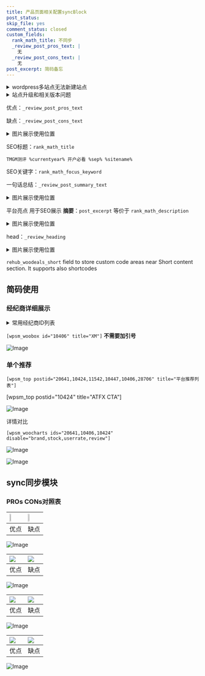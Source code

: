 ```yaml
---
title: 产品页面相关配置syncBlock
post_status: 
skip_file: yes
comment_status: closed
custom_fields:
  rank_math_title: 不同步
  _review_post_pros_text: |
    无
  _review_post_cons_text: |
    无
post_excerpt: 简码备忘
---
```

<details><summary>wordpress多站点无法新建站点</summary>

<li>和报错需要清理cookies一样的原因</li>
<li>wp-config.php里面<code>define( 'SUBDOMAIN_INSTALL', false );//子域名安装</code></li>
<li>新建子站点是用<code>define( 'SUBDOMAIN_INSTALL', true);//子域名安装</code> 完成以后，改成<code>false</code></li>
</details>

<details><summary>站点升级和相关版本问题</summary>

<p>wordpress：5.9.9
woocommerce：7.5.1
出现问题的地方：主题选项里面>><strong>Product layout >>compact style</strong></p>
<p>如何出现没有用过的字段 导致无法保存。先导出配置 然后进行修改，后面再次恢复即可。</p>
<p>出现部分字段无法显示时，需要返回默认布局后，对产品进行保存就好了。</p>
<p></p>
</details>

优点：`_review_post_pros_text`

缺点：`_review_post_cons_text`

<details><summary>图片展示使用位置</summary>

<img src="https://prod-files-secure.s3.us-west-2.amazonaws.com/39ed1227-6d7d-4570-be36-9ccd4a2c4241/f51d3d83-55d4-4bdf-9604-f37ec77ab556/Untitled.png?X-Amz-Algorithm=AWS4-HMAC-SHA256&X-Amz-Content-Sha256=UNSIGNED-PAYLOAD&X-Amz-Credential=ASIAZI2LB466T3CSQGUH%2F20250301%2Fus-west-2%2Fs3%2Faws4_request&X-Amz-Date=20250301T165524Z&X-Amz-Expires=3600&X-Amz-Security-Token=IQoJb3JpZ2luX2VjEG4aCXVzLXdlc3QtMiJGMEQCIAC1aW%2BJcOFpzapsFhusQlqsWCA1T6XYX1YYbNKjUck9AiAgDxmz7lAPygeqW2Vk6B4YlWsbyGd3aPacrN%2BjfXmzxyqIBAim%2F%2F%2F%2F%2F%2F%2F%2F%2F%2F8BEAAaDDYzNzQyMzE4MzgwNSIMMMZMAG0WckaowAwjKtwD7wWgDDQIDeu8ot0DA9WLvItQulollZm9BMMVs55IOVk4ufGBBXXn1Z%2F7IH1ylomFuTsAgxOgoQAh7alOUsIWEHJQQ08N6BxepPF6BJq3K5mbeLLgOiIYrsdLgberd%2FajAZsXrISbqPBNxnAgZV%2B0v8WxgKHvEVo8M8iAVWshPpzPf5NA9BD11xwHugx0tJHjhqZpePA0T1XyHGkj0%2BWbmcohfJEVbc25Kgfm8Su2h9aGsa7A121cy8gWGPdTrMdEbyk4hn%2FwLXGd6xo4Hm4sGIpRVZdv8nrtPtR%2FLm0DFnG6DtQGaBsEVfHQt5eNhPdYpNXOgkGTiKNSGav8X7x9F0oc%2Br%2FRJfY2ifNHOkHaFpYjFMqzgp2RA0glLSpr5EozYWYW3TnPmMmDXjjMRxcKY%2FU%2B10FEgvh4KuQyAuj15lb2wrJq19qtFp7Q7m4zQsDTwHtPBTLZ%2BtQA4SPffUSOls2u69YpL1AnaVh5sequvyXmHlBu48j8L0NQYJF5E3qZ17xQCakWveJcZ43BQ6qdSiriNv20FgpWgNvJpz5AAJFVDbby8%2BSYsgzyNFH1rouEzDzV9ZhKnDeRyb3Izb8e9rVtUpu2P5a2uHQnydx5Ry4ACN1GjIyjuDvO78ww4pOMvgY6pgHlTRPr8su8%2B%2B%2Frz3R0tGPhn2%2BZmoRlCwrfqzkZDQTKNxn%2Bb2MQ%2FN8APBpM9DdOCPIPb3uzihBWKxqZuH6wejEhEAKR1elQhVxtoCGrIR5qJLbyMrdiEewhysrMPqiqf%2Bhebl2bw84iyddHEhsc3sQGNgBJKbG%2BdAhBmOnkWj%2Bk2b8zoviMrs78oGuJmkC8c1uEbkKgNb4xwkM6%2BxraeNwsbc3sHO00&X-Amz-Signature=52db65051c15f73257b41e309036091d1f8393a8a90dcd2199b5867886c13f94&X-Amz-SignedHeaders=host&x-id=GetObject" alt="Image">
</details>

SEO标题：`rank_math_title`

`TMGM测评 %currentyear% 开户必看 %sep% %sitename%`

SEO关键字：`rank_math_focus_keyword`

一句话总结：`_review_post_summary_text`

<details><summary>图片展示使用位置</summary>

<img src="https://prod-files-secure.s3.us-west-2.amazonaws.com/39ed1227-6d7d-4570-be36-9ccd4a2c4241/4b96a922-296c-4f4e-8630-d1c870cbce01/Untitled.png?X-Amz-Algorithm=AWS4-HMAC-SHA256&X-Amz-Content-Sha256=UNSIGNED-PAYLOAD&X-Amz-Credential=ASIAZI2LB466WAJGNIAQ%2F20250301%2Fus-west-2%2Fs3%2Faws4_request&X-Amz-Date=20250301T165524Z&X-Amz-Expires=3600&X-Amz-Security-Token=IQoJb3JpZ2luX2VjEG4aCXVzLXdlc3QtMiJIMEYCIQCfMuRIfVGVB38NGDceR%2BtLOrFHKD7YxnYsygZgxL3h0wIhAJEfsNW2luabfyxANambPvnrP72AyeHcyVDuOdV3jVHEKogECKb%2F%2F%2F%2F%2F%2F%2F%2F%2F%2FwEQABoMNjM3NDIzMTgzODA1IgxUcHItI%2FhDCoqL2EAq3AOnGFdU%2Ff9Hw7T6DJHyJlmlgvZp3r08GiiGK5xeqQyTqOO7Om0fJpid3SwMdkWQqT%2BLxa8fkpiQmgfr2j72rEvpkjSw6I5Hj83TvXu62BCODK%2B8W0qyBZZOP2RESy3HVfy4d7CNwlC7mPBEcQCwL7t3ZXCoqxvBs9d1ut25hvu2XBH5V2WZpUe8aFnXiaJdE7gZX%2FT8WZmJq%2BN%2BL5ACJEjwn6cttobsEmlOQJ8Avr0vhGz%2Fpj3jPJUH1PjRfaAOdqWAWk6kmgudGoG4d%2BqPneAtFqeBRUVkUmV7V7clPrTf7nyn6xsTTx4YAYzRK7rv28yEOzoblSsHiEHKH%2BX4s5VxEYmnBw2D3pKbg4R1ASKp%2FHCZcdE%2FVSHJyPJiwjWiLj7trlfr7dcN%2Bb4HzY0OGfDfmGL%2FxzJh8Exei393Jz%2BY2AI7QFYLjdVl%2FRGy0bYqeSATF2CMKsj19L9Cv18Fdl4RRtqnXpa8rySZSP7NZHpJIToTTrQcRVcBYM%2BOek2JV0uyMc2DXNMPEQBIcy%2FMztP94b%2FloVbT%2Fqnxb4xzO%2BpOkvvb3wjhUH%2FQ3hxVIAqt0XPPqTZ2SO5J60igFqNucNmdumsxP6Mdvf%2B3xsa0cGxEfv8DKtBrT7%2B0ghg4TjD%2Fk4y%2BBjqkAYHk%2BwIm71u8DPxzGsRwJGVa2ZsCDVkVBU4TzX8I5%2FDQ7TjWX2B5RTuqpCBKCVqFf2nfRvps3tWd%2FY38r9t2jbLBNLucX%2FcYOS1NTkSY%2BJRhaN452V48livoK4e7Z4fUXZD61C2C%2BaZdri8%2BlBtUV6LalWwE9uSV8bwZVHI%2F%2B%2BWdz9u1pVbeyOCMgFBXpN825ksRcNLO%2FYHgPB8WL3mH2vBGt%2Fxw&X-Amz-Signature=7a8128655ebbb73f33d13a73b59765fea4b84a9477115c28743a4a6df36b0e23&X-Amz-SignedHeaders=host&x-id=GetObject" alt="Image">
</details>

平台亮点 用于SEO展示 **摘要**：`post_excerpt`  等价于 `rank_math_description`

<details><summary>图片展示使用位置</summary>

<img src="https://prod-files-secure.s3.us-west-2.amazonaws.com/39ed1227-6d7d-4570-be36-9ccd4a2c4241/1ee11f63-b60a-4dfe-a7a7-d58ff23b5d88/Untitled.png?X-Amz-Algorithm=AWS4-HMAC-SHA256&X-Amz-Content-Sha256=UNSIGNED-PAYLOAD&X-Amz-Credential=ASIAZI2LB466XQLSDTF2%2F20250301%2Fus-west-2%2Fs3%2Faws4_request&X-Amz-Date=20250301T165525Z&X-Amz-Expires=3600&X-Amz-Security-Token=IQoJb3JpZ2luX2VjEG4aCXVzLXdlc3QtMiJHMEUCIGaGxxgkEixgC%2Bms1AlKB1Jp4gBWGOGfCjTULQ%2F1NpCWAiEAuMm6Ah8nj9%2BLpZaQWwBS4Fu62MCa%2ByOe5ksk4JOU1uIqiAQIp%2F%2F%2F%2F%2F%2F%2F%2F%2F%2F%2FARAAGgw2Mzc0MjMxODM4MDUiDPcgNPUu96cQsCFvPCrcA1Vr3bt2wXgGzJmKQg5pncZsZ2VDEgzlUImtjFC8XjPg%2FcmGkGYF15CETe4PqEt3L1u%2FDdL%2FcNZJeTO2R%2BHBB%2BVPZhzLcs%2B3oY8sDd5Q7TlVgW%2BR4umq5Niyb2ovaeRAGiPWrqt3w07gMgo44MAysGLI11E7YbwbgTih%2BnW9pHS0wQPhS7uDpA4A5FVOdIoMI4kolB%2BJiCUm%2F1onLoJBT6usl4tp2z2ClbqnXIp893D%2FgGRtrsCxhOIc3p1BkJA%2F%2BM35QoSGER1wono1dTfXOSdhVvl6RwwEtJ64HJK3t9YoukGomj9IwUs85CcAR9MDWLhLa98HtU5tWRxPfL5Cnhw3Yz%2FNJqIZtR9yqdP68V9M0WD02Ie1Jkgdz2eZrBcTxwFwaURpy%2FkxCx40%2Fclfj9kklD4Z%2BzMwINc0cEbGhVf3YHuUaSFYC64JjPvuK6%2BmbWUqJ0bNnGgsf1K9Z6fPyVN51CDUdwD7zT7okz6CTe7DDHw1tn8Thul1qvcXWM8SVc3BKtBW4oI5QgN41mNwY3Cj%2FKsMjMCM5yIwZo5pIu3lQWtFccJwBFKz2B19b7ME6qFORSONaQko0QZs64bcEjp8HLshD3GJb09%2BS1VEWnV6FwpU0ovV%2Fobg5eSWMKOUjL4GOqUBsBRKxnTDGgLmtWZKviiM3XtEIP37IrxO5j9NdsbOtsewMlv%2FpsSkL0gwBxJcvSQ9pRw8J0JAj6vqTW%2ByLeZWaddecHs43iyifKWs6jYbbgMC%2BU2AhdaVyBQ19uHLOmITuWxQcvkU3rtLLSMHWAKmVwcCSVuEf6xJMf%2Fx4XrbNFbEeEZJ8RjTe36IRexRTZ9FnNTfpuP1u0IQy80dkcXOklhtilwX&X-Amz-Signature=a58aeb139ac1eddc66c5fac6ee572ccce08e6dc16c13e64a78ae0c611b4212fe&X-Amz-SignedHeaders=host&x-id=GetObject" alt="Image">
<img src="https://prod-files-secure.s3.us-west-2.amazonaws.com/39ed1227-6d7d-4570-be36-9ccd4a2c4241/ad4118b5-78d8-4fbe-801e-3b29b5d99c01/Untitled.png?X-Amz-Algorithm=AWS4-HMAC-SHA256&X-Amz-Content-Sha256=UNSIGNED-PAYLOAD&X-Amz-Credential=ASIAZI2LB466XQLSDTF2%2F20250301%2Fus-west-2%2Fs3%2Faws4_request&X-Amz-Date=20250301T165525Z&X-Amz-Expires=3600&X-Amz-Security-Token=IQoJb3JpZ2luX2VjEG4aCXVzLXdlc3QtMiJHMEUCIGaGxxgkEixgC%2Bms1AlKB1Jp4gBWGOGfCjTULQ%2F1NpCWAiEAuMm6Ah8nj9%2BLpZaQWwBS4Fu62MCa%2ByOe5ksk4JOU1uIqiAQIp%2F%2F%2F%2F%2F%2F%2F%2F%2F%2F%2FARAAGgw2Mzc0MjMxODM4MDUiDPcgNPUu96cQsCFvPCrcA1Vr3bt2wXgGzJmKQg5pncZsZ2VDEgzlUImtjFC8XjPg%2FcmGkGYF15CETe4PqEt3L1u%2FDdL%2FcNZJeTO2R%2BHBB%2BVPZhzLcs%2B3oY8sDd5Q7TlVgW%2BR4umq5Niyb2ovaeRAGiPWrqt3w07gMgo44MAysGLI11E7YbwbgTih%2BnW9pHS0wQPhS7uDpA4A5FVOdIoMI4kolB%2BJiCUm%2F1onLoJBT6usl4tp2z2ClbqnXIp893D%2FgGRtrsCxhOIc3p1BkJA%2F%2BM35QoSGER1wono1dTfXOSdhVvl6RwwEtJ64HJK3t9YoukGomj9IwUs85CcAR9MDWLhLa98HtU5tWRxPfL5Cnhw3Yz%2FNJqIZtR9yqdP68V9M0WD02Ie1Jkgdz2eZrBcTxwFwaURpy%2FkxCx40%2Fclfj9kklD4Z%2BzMwINc0cEbGhVf3YHuUaSFYC64JjPvuK6%2BmbWUqJ0bNnGgsf1K9Z6fPyVN51CDUdwD7zT7okz6CTe7DDHw1tn8Thul1qvcXWM8SVc3BKtBW4oI5QgN41mNwY3Cj%2FKsMjMCM5yIwZo5pIu3lQWtFccJwBFKz2B19b7ME6qFORSONaQko0QZs64bcEjp8HLshD3GJb09%2BS1VEWnV6FwpU0ovV%2Fobg5eSWMKOUjL4GOqUBsBRKxnTDGgLmtWZKviiM3XtEIP37IrxO5j9NdsbOtsewMlv%2FpsSkL0gwBxJcvSQ9pRw8J0JAj6vqTW%2ByLeZWaddecHs43iyifKWs6jYbbgMC%2BU2AhdaVyBQ19uHLOmITuWxQcvkU3rtLLSMHWAKmVwcCSVuEf6xJMf%2Fx4XrbNFbEeEZJ8RjTe36IRexRTZ9FnNTfpuP1u0IQy80dkcXOklhtilwX&X-Amz-Signature=54b3eb75a3776aedf07ee120c9ab0d08f8346f8fec483947000cf5322d7e414f&X-Amz-SignedHeaders=host&x-id=GetObject" alt="Image">
<img src="https://prod-files-secure.s3.us-west-2.amazonaws.com/39ed1227-6d7d-4570-be36-9ccd4a2c4241/a38cf7c9-a79c-4b64-9e94-13589fe0758b/Untitled.png?X-Amz-Algorithm=AWS4-HMAC-SHA256&X-Amz-Content-Sha256=UNSIGNED-PAYLOAD&X-Amz-Credential=ASIAZI2LB466XQLSDTF2%2F20250301%2Fus-west-2%2Fs3%2Faws4_request&X-Amz-Date=20250301T165525Z&X-Amz-Expires=3600&X-Amz-Security-Token=IQoJb3JpZ2luX2VjEG4aCXVzLXdlc3QtMiJHMEUCIGaGxxgkEixgC%2Bms1AlKB1Jp4gBWGOGfCjTULQ%2F1NpCWAiEAuMm6Ah8nj9%2BLpZaQWwBS4Fu62MCa%2ByOe5ksk4JOU1uIqiAQIp%2F%2F%2F%2F%2F%2F%2F%2F%2F%2F%2FARAAGgw2Mzc0MjMxODM4MDUiDPcgNPUu96cQsCFvPCrcA1Vr3bt2wXgGzJmKQg5pncZsZ2VDEgzlUImtjFC8XjPg%2FcmGkGYF15CETe4PqEt3L1u%2FDdL%2FcNZJeTO2R%2BHBB%2BVPZhzLcs%2B3oY8sDd5Q7TlVgW%2BR4umq5Niyb2ovaeRAGiPWrqt3w07gMgo44MAysGLI11E7YbwbgTih%2BnW9pHS0wQPhS7uDpA4A5FVOdIoMI4kolB%2BJiCUm%2F1onLoJBT6usl4tp2z2ClbqnXIp893D%2FgGRtrsCxhOIc3p1BkJA%2F%2BM35QoSGER1wono1dTfXOSdhVvl6RwwEtJ64HJK3t9YoukGomj9IwUs85CcAR9MDWLhLa98HtU5tWRxPfL5Cnhw3Yz%2FNJqIZtR9yqdP68V9M0WD02Ie1Jkgdz2eZrBcTxwFwaURpy%2FkxCx40%2Fclfj9kklD4Z%2BzMwINc0cEbGhVf3YHuUaSFYC64JjPvuK6%2BmbWUqJ0bNnGgsf1K9Z6fPyVN51CDUdwD7zT7okz6CTe7DDHw1tn8Thul1qvcXWM8SVc3BKtBW4oI5QgN41mNwY3Cj%2FKsMjMCM5yIwZo5pIu3lQWtFccJwBFKz2B19b7ME6qFORSONaQko0QZs64bcEjp8HLshD3GJb09%2BS1VEWnV6FwpU0ovV%2Fobg5eSWMKOUjL4GOqUBsBRKxnTDGgLmtWZKviiM3XtEIP37IrxO5j9NdsbOtsewMlv%2FpsSkL0gwBxJcvSQ9pRw8J0JAj6vqTW%2ByLeZWaddecHs43iyifKWs6jYbbgMC%2BU2AhdaVyBQ19uHLOmITuWxQcvkU3rtLLSMHWAKmVwcCSVuEf6xJMf%2Fx4XrbNFbEeEZJ8RjTe36IRexRTZ9FnNTfpuP1u0IQy80dkcXOklhtilwX&X-Amz-Signature=3d77aac369668e491130b5edcf10b042458bea9c03256f48f4ffebea93e93d80&X-Amz-SignedHeaders=host&x-id=GetObject" alt="Image">
<img src="https://prod-files-secure.s3.us-west-2.amazonaws.com/39ed1227-6d7d-4570-be36-9ccd4a2c4241/7da6fc1e-d2ac-42ae-8c75-cb5749aa18f6/Untitled.png?X-Amz-Algorithm=AWS4-HMAC-SHA256&X-Amz-Content-Sha256=UNSIGNED-PAYLOAD&X-Amz-Credential=ASIAZI2LB466XQLSDTF2%2F20250301%2Fus-west-2%2Fs3%2Faws4_request&X-Amz-Date=20250301T165525Z&X-Amz-Expires=3600&X-Amz-Security-Token=IQoJb3JpZ2luX2VjEG4aCXVzLXdlc3QtMiJHMEUCIGaGxxgkEixgC%2Bms1AlKB1Jp4gBWGOGfCjTULQ%2F1NpCWAiEAuMm6Ah8nj9%2BLpZaQWwBS4Fu62MCa%2ByOe5ksk4JOU1uIqiAQIp%2F%2F%2F%2F%2F%2F%2F%2F%2F%2F%2FARAAGgw2Mzc0MjMxODM4MDUiDPcgNPUu96cQsCFvPCrcA1Vr3bt2wXgGzJmKQg5pncZsZ2VDEgzlUImtjFC8XjPg%2FcmGkGYF15CETe4PqEt3L1u%2FDdL%2FcNZJeTO2R%2BHBB%2BVPZhzLcs%2B3oY8sDd5Q7TlVgW%2BR4umq5Niyb2ovaeRAGiPWrqt3w07gMgo44MAysGLI11E7YbwbgTih%2BnW9pHS0wQPhS7uDpA4A5FVOdIoMI4kolB%2BJiCUm%2F1onLoJBT6usl4tp2z2ClbqnXIp893D%2FgGRtrsCxhOIc3p1BkJA%2F%2BM35QoSGER1wono1dTfXOSdhVvl6RwwEtJ64HJK3t9YoukGomj9IwUs85CcAR9MDWLhLa98HtU5tWRxPfL5Cnhw3Yz%2FNJqIZtR9yqdP68V9M0WD02Ie1Jkgdz2eZrBcTxwFwaURpy%2FkxCx40%2Fclfj9kklD4Z%2BzMwINc0cEbGhVf3YHuUaSFYC64JjPvuK6%2BmbWUqJ0bNnGgsf1K9Z6fPyVN51CDUdwD7zT7okz6CTe7DDHw1tn8Thul1qvcXWM8SVc3BKtBW4oI5QgN41mNwY3Cj%2FKsMjMCM5yIwZo5pIu3lQWtFccJwBFKz2B19b7ME6qFORSONaQko0QZs64bcEjp8HLshD3GJb09%2BS1VEWnV6FwpU0ovV%2Fobg5eSWMKOUjL4GOqUBsBRKxnTDGgLmtWZKviiM3XtEIP37IrxO5j9NdsbOtsewMlv%2FpsSkL0gwBxJcvSQ9pRw8J0JAj6vqTW%2ByLeZWaddecHs43iyifKWs6jYbbgMC%2BU2AhdaVyBQ19uHLOmITuWxQcvkU3rtLLSMHWAKmVwcCSVuEf6xJMf%2Fx4XrbNFbEeEZJ8RjTe36IRexRTZ9FnNTfpuP1u0IQy80dkcXOklhtilwX&X-Amz-Signature=a451bf448efdfa491adac8843525b1147e5f600374c27add1d553ca57178f79c&X-Amz-SignedHeaders=host&x-id=GetObject" alt="Image">
<img src="https://prod-files-secure.s3.us-west-2.amazonaws.com/39ed1227-6d7d-4570-be36-9ccd4a2c4241/7e97f40a-eaee-47f5-b2f9-475f96808fa7/Untitled.png?X-Amz-Algorithm=AWS4-HMAC-SHA256&X-Amz-Content-Sha256=UNSIGNED-PAYLOAD&X-Amz-Credential=ASIAZI2LB466XQLSDTF2%2F20250301%2Fus-west-2%2Fs3%2Faws4_request&X-Amz-Date=20250301T165525Z&X-Amz-Expires=3600&X-Amz-Security-Token=IQoJb3JpZ2luX2VjEG4aCXVzLXdlc3QtMiJHMEUCIGaGxxgkEixgC%2Bms1AlKB1Jp4gBWGOGfCjTULQ%2F1NpCWAiEAuMm6Ah8nj9%2BLpZaQWwBS4Fu62MCa%2ByOe5ksk4JOU1uIqiAQIp%2F%2F%2F%2F%2F%2F%2F%2F%2F%2F%2FARAAGgw2Mzc0MjMxODM4MDUiDPcgNPUu96cQsCFvPCrcA1Vr3bt2wXgGzJmKQg5pncZsZ2VDEgzlUImtjFC8XjPg%2FcmGkGYF15CETe4PqEt3L1u%2FDdL%2FcNZJeTO2R%2BHBB%2BVPZhzLcs%2B3oY8sDd5Q7TlVgW%2BR4umq5Niyb2ovaeRAGiPWrqt3w07gMgo44MAysGLI11E7YbwbgTih%2BnW9pHS0wQPhS7uDpA4A5FVOdIoMI4kolB%2BJiCUm%2F1onLoJBT6usl4tp2z2ClbqnXIp893D%2FgGRtrsCxhOIc3p1BkJA%2F%2BM35QoSGER1wono1dTfXOSdhVvl6RwwEtJ64HJK3t9YoukGomj9IwUs85CcAR9MDWLhLa98HtU5tWRxPfL5Cnhw3Yz%2FNJqIZtR9yqdP68V9M0WD02Ie1Jkgdz2eZrBcTxwFwaURpy%2FkxCx40%2Fclfj9kklD4Z%2BzMwINc0cEbGhVf3YHuUaSFYC64JjPvuK6%2BmbWUqJ0bNnGgsf1K9Z6fPyVN51CDUdwD7zT7okz6CTe7DDHw1tn8Thul1qvcXWM8SVc3BKtBW4oI5QgN41mNwY3Cj%2FKsMjMCM5yIwZo5pIu3lQWtFccJwBFKz2B19b7ME6qFORSONaQko0QZs64bcEjp8HLshD3GJb09%2BS1VEWnV6FwpU0ovV%2Fobg5eSWMKOUjL4GOqUBsBRKxnTDGgLmtWZKviiM3XtEIP37IrxO5j9NdsbOtsewMlv%2FpsSkL0gwBxJcvSQ9pRw8J0JAj6vqTW%2ByLeZWaddecHs43iyifKWs6jYbbgMC%2BU2AhdaVyBQ19uHLOmITuWxQcvkU3rtLLSMHWAKmVwcCSVuEf6xJMf%2Fx4XrbNFbEeEZJ8RjTe36IRexRTZ9FnNTfpuP1u0IQy80dkcXOklhtilwX&X-Amz-Signature=0a395e51cefd97997305cdc49a15a17af49e3197524eb6583381e2c05d97caf4&X-Amz-SignedHeaders=host&x-id=GetObject" alt="Image">
</details>

head：`_review_heading`

<details><summary>图片展示使用位置</summary>

<img src="https://prod-files-secure.s3.us-west-2.amazonaws.com/39ed1227-6d7d-4570-be36-9ccd4a2c4241/3a4650ad-9887-415c-889a-edd51fa54f27/Untitled.png?X-Amz-Algorithm=AWS4-HMAC-SHA256&X-Amz-Content-Sha256=UNSIGNED-PAYLOAD&X-Amz-Credential=ASIAZI2LB4663JAGGZII%2F20250301%2Fus-west-2%2Fs3%2Faws4_request&X-Amz-Date=20250301T165525Z&X-Amz-Expires=3600&X-Amz-Security-Token=IQoJb3JpZ2luX2VjEG4aCXVzLXdlc3QtMiJIMEYCIQCWMz%2BdsMkyg5NJ70Eu10l6ohhW0OtfCQaoo8%2BbStSleQIhAKqZZDrRI00QcN3NemRwF056qTwF7Dz6J7AtIoBYRVW4KogECKf%2F%2F%2F%2F%2F%2F%2F%2F%2F%2FwEQABoMNjM3NDIzMTgzODA1IgziAWbm1SOWm7kWtL0q3APQBxdb%2FXWky%2ByHxUVS57dIJS2FoEvX83TWyKlpmAivoNaTHlhWnyPPbehyxEdebd11mha5kjpYLwmlHl%2BlJFRKx%2F%2Fz86wPIHi1WpGC0ONAd0j4Z7WRDPUr8lq9uQe83efXnvNgkQI6jz3baD9PuKxX33%2F6iv2m2qlNvsPI%2Br%2FptXo%2BN%2BKxZSvpyt%2BmoHBhoNekIK3q5GO%2F2t%2BIGaLNHNXO7AS4ENaWBdsneOraVM5Hzmb2UL3hiM5UTWv6rey3qQv2%2BfsBtySS8oQRMdR3F0PrgCTw7LOweJKoInCxZSuVgzDe8qgbg9M1UGLXiB49MtF%2BWj6SfVElYIpyMc4sBbZBurerpCwFg9kZamc3Evs1AM3cFMQgscx9y0ri37LEH1qp%2FvglyeWdRoUw42qzDlYVy94LKSGIAsvc3yZ53KeSC0pQ1HBtc%2BHPedoRU%2B4QIQAd7ceRGU0ftRlw46M67WyfEQGyOaYq%2B7h39Tbld6gzL7%2B5z%2FnqRplQ63Zln%2Bthh0HwKRQtilsjONIgqux1dhKpIiZEw5wYciCCQkwNaBV9%2BhTf1%2B9Mio0E3ZWFnKaNk3xmlq20IV1yNLv7Hz5nytWgZ0i3Ltvib9up96EjI4c9YcUCvNgyQj5FFfszwTCklIy%2BBjqkAeim9UzOvqPzCTttjSRU9BNOnHbNzEQLX9icr4lEktg%2FIEsa7YjAmkjYJAuFWX%2FeYBt5ElFZXpt5loAOIeKULjUg2UB9CT1rRPLWahFDz%2F9%2BRMSEMLso69l88m8FO7Av4fG2QyvdTe5qltgWvnO3KOa72mUU3FeQcy%2B6kHpbtK15CzIjkMOu%2BLgcchNF4sTZb%2Bz4MRXUHtvBVr6azbdF3VEXvavu&X-Amz-Signature=5f112d39b0260aafd10f85fdc46de0718b65900a2a861472b57ae859f8968464&X-Amz-SignedHeaders=host&x-id=GetObject" alt="Image">
</details>

`rehub_woodeals_short`	field to store custom code areas near Short content section. It supports also shortcodes



## 简码使用

### 经纪商详细展示

<details><summary>常用经纪商ID列表</summary>

<pre><code class="php">嘉盛 ===> 20641  [wpsm_woobox id="20641" title="嘉盛"]
易信easymarkets ===> 11542  [wpsm_woobox id="11542" title="易信easymarkets"]
ATFX外汇 ===> 10424  [wpsm_woobox id="10424" title="ATFX"]
XM ===> 10406  [wpsm_woobox id="10406" title="XM"]
TMGM ===> 29622  [wpsm_woobox id="29622" title="TMGM"]
HYCM ===> 10447  [wpsm_woobox id="10447" title="HYCM"]
fpmarkets澳福外汇 ===> 20639  [wpsm_woobox id="20639" title="fpmarkets澳福外汇"]</code></pre>
</details>

`[wpsm_woobox id="10406" title="XM"]` **不需要加引号**

![Image](https://prod-files-secure.s3.us-west-2.amazonaws.com/39ed1227-6d7d-4570-be36-9ccd4a2c4241/4f898f9d-0fa7-4e43-acd3-ac6bc7be575a/Untitled.png?X-Amz-Algorithm=AWS4-HMAC-SHA256&X-Amz-Content-Sha256=UNSIGNED-PAYLOAD&X-Amz-Credential=ASIAZI2LB4663T6XJLZH%2F20250301%2Fus-west-2%2Fs3%2Faws4_request&X-Amz-Date=20250301T165521Z&X-Amz-Expires=3600&X-Amz-Security-Token=IQoJb3JpZ2luX2VjEG4aCXVzLXdlc3QtMiJGMEQCIHSMF8oJiU3enZLE0najbxDxuVbwnIzIhlgGLQHSvsceAiAf1RU1NkJIPJZRc3Hi6a0QiGOKF3DsfgZde%2BUYJpdkziqIBAim%2F%2F%2F%2F%2F%2F%2F%2F%2F%2F8BEAAaDDYzNzQyMzE4MzgwNSIMH%2BqUYzv2RSjw%2FmZTKtwDbSKmQjiYyCHSc%2BhOQoO6MFr2FptU5%2Fff6RUhXgBt3%2BsqFhR53%2FlN8c8fHGSJRotYw%2FOobAMrFT%2FgALV2rzSfTCU%2BHZl%2FxkVQS5Bbqdslxjq72n5GivVmIhuYwSTZrotCahnCpqXPcsF4G8Ai7BOjyGXw36pKAjL3wLSTba3k3B8p2iUND5E88w1nOlHdiOumDGZRfOMTvTt%2BBXFML5ojjXUZbxhxhkuTtSFYbZudoejzdGT9qROWh2FHcIBbuC2pzOlstjgKWyIObfi3S7jKD%2Fke46hihvdD9kfPp3JKKx23MWbLYfDI3ip6%2FCaronQRq3SB5nMpzTNDBmMkiMfpBFo%2BzkMMOxSFqXEJE8iVSJTCEGKkac8K%2B3wieIrt5yLdhmYHLl2GYjAt5%2F6Lo5fyYEkWGzjxrS6terLl13IVyFPtpXzpdDmYadjzxLuMGJIhS0YPUdYscd%2FztXklsSjxIGAQCt7G%2BNAzIlONfNAHTtCkvCyRp7uTkD%2BiDoHi7hauLYGedPdFb8VU8khn%2Br2gu6oo0vFn4mGppa0RwEZO9NIdJx10ZHm6Cs7BcKbC42BwddJX9srcrE9H3iYm01p%2FSInalHP5F%2B50ubjdfDkwzEfPL9dTKToxLfzYei0wipSMvgY6pgFVse%2FoUgdrvl5VTTIewD%2BRbIy1sD9NPFfSf%2BTySotA3CvIHbtw68sf7c98E8blJo0W8tcZir01tujnUP3Hz6vkwT9Yv4hhTRNoxlGD%2FwsAL5ldariydEIjtBGUTBBgeCEPXV%2BEIIsXNFW0XjzH8j4TC0u%2BXVWzx9diI9zBXdyuf3HF6VdqM%2FNLelplw95liTpXehL6dokOm7NrhfVmTKRQcK4KG3KY&X-Amz-Signature=cbe1c31d2fde520164fc569842a4697a0afded0afcd7371964be82de9c4ea6ff&X-Amz-SignedHeaders=host&x-id=GetObject)

### 单个推荐
`[wpsm_top postid="20641,10424,11542,10447,10406,28706" title="平台推荐列表"]`

[wpsm_top postid="10424" title="ATFX CTA"]

![Image](https://prod-files-secure.s3.us-west-2.amazonaws.com/39ed1227-6d7d-4570-be36-9ccd4a2c4241/5ac620dc-51a8-48b6-b55d-91f47299193c/Untitled.png?X-Amz-Algorithm=AWS4-HMAC-SHA256&X-Amz-Content-Sha256=UNSIGNED-PAYLOAD&X-Amz-Credential=ASIAZI2LB4663T6XJLZH%2F20250301%2Fus-west-2%2Fs3%2Faws4_request&X-Amz-Date=20250301T165521Z&X-Amz-Expires=3600&X-Amz-Security-Token=IQoJb3JpZ2luX2VjEG4aCXVzLXdlc3QtMiJGMEQCIHSMF8oJiU3enZLE0najbxDxuVbwnIzIhlgGLQHSvsceAiAf1RU1NkJIPJZRc3Hi6a0QiGOKF3DsfgZde%2BUYJpdkziqIBAim%2F%2F%2F%2F%2F%2F%2F%2F%2F%2F8BEAAaDDYzNzQyMzE4MzgwNSIMH%2BqUYzv2RSjw%2FmZTKtwDbSKmQjiYyCHSc%2BhOQoO6MFr2FptU5%2Fff6RUhXgBt3%2BsqFhR53%2FlN8c8fHGSJRotYw%2FOobAMrFT%2FgALV2rzSfTCU%2BHZl%2FxkVQS5Bbqdslxjq72n5GivVmIhuYwSTZrotCahnCpqXPcsF4G8Ai7BOjyGXw36pKAjL3wLSTba3k3B8p2iUND5E88w1nOlHdiOumDGZRfOMTvTt%2BBXFML5ojjXUZbxhxhkuTtSFYbZudoejzdGT9qROWh2FHcIBbuC2pzOlstjgKWyIObfi3S7jKD%2Fke46hihvdD9kfPp3JKKx23MWbLYfDI3ip6%2FCaronQRq3SB5nMpzTNDBmMkiMfpBFo%2BzkMMOxSFqXEJE8iVSJTCEGKkac8K%2B3wieIrt5yLdhmYHLl2GYjAt5%2F6Lo5fyYEkWGzjxrS6terLl13IVyFPtpXzpdDmYadjzxLuMGJIhS0YPUdYscd%2FztXklsSjxIGAQCt7G%2BNAzIlONfNAHTtCkvCyRp7uTkD%2BiDoHi7hauLYGedPdFb8VU8khn%2Br2gu6oo0vFn4mGppa0RwEZO9NIdJx10ZHm6Cs7BcKbC42BwddJX9srcrE9H3iYm01p%2FSInalHP5F%2B50ubjdfDkwzEfPL9dTKToxLfzYei0wipSMvgY6pgFVse%2FoUgdrvl5VTTIewD%2BRbIy1sD9NPFfSf%2BTySotA3CvIHbtw68sf7c98E8blJo0W8tcZir01tujnUP3Hz6vkwT9Yv4hhTRNoxlGD%2FwsAL5ldariydEIjtBGUTBBgeCEPXV%2BEIIsXNFW0XjzH8j4TC0u%2BXVWzx9diI9zBXdyuf3HF6VdqM%2FNLelplw95liTpXehL6dokOm7NrhfVmTKRQcK4KG3KY&X-Amz-Signature=20880fd20abcb87d1c73ea7310e7f904798737154a3585a917a795a5670f735a&X-Amz-SignedHeaders=host&x-id=GetObject)

详情对比

`[wpsm_woocharts ids="20641,10406,10424" disable="brand,stock,userrate,review"]`

![Image](https://prod-files-secure.s3.us-west-2.amazonaws.com/39ed1227-6d7d-4570-be36-9ccd4a2c4241/bf3ba45f-b9f3-4295-8aef-b4a495fd25f4/Untitled.png?X-Amz-Algorithm=AWS4-HMAC-SHA256&X-Amz-Content-Sha256=UNSIGNED-PAYLOAD&X-Amz-Credential=ASIAZI2LB4663T6XJLZH%2F20250301%2Fus-west-2%2Fs3%2Faws4_request&X-Amz-Date=20250301T165521Z&X-Amz-Expires=3600&X-Amz-Security-Token=IQoJb3JpZ2luX2VjEG4aCXVzLXdlc3QtMiJGMEQCIHSMF8oJiU3enZLE0najbxDxuVbwnIzIhlgGLQHSvsceAiAf1RU1NkJIPJZRc3Hi6a0QiGOKF3DsfgZde%2BUYJpdkziqIBAim%2F%2F%2F%2F%2F%2F%2F%2F%2F%2F8BEAAaDDYzNzQyMzE4MzgwNSIMH%2BqUYzv2RSjw%2FmZTKtwDbSKmQjiYyCHSc%2BhOQoO6MFr2FptU5%2Fff6RUhXgBt3%2BsqFhR53%2FlN8c8fHGSJRotYw%2FOobAMrFT%2FgALV2rzSfTCU%2BHZl%2FxkVQS5Bbqdslxjq72n5GivVmIhuYwSTZrotCahnCpqXPcsF4G8Ai7BOjyGXw36pKAjL3wLSTba3k3B8p2iUND5E88w1nOlHdiOumDGZRfOMTvTt%2BBXFML5ojjXUZbxhxhkuTtSFYbZudoejzdGT9qROWh2FHcIBbuC2pzOlstjgKWyIObfi3S7jKD%2Fke46hihvdD9kfPp3JKKx23MWbLYfDI3ip6%2FCaronQRq3SB5nMpzTNDBmMkiMfpBFo%2BzkMMOxSFqXEJE8iVSJTCEGKkac8K%2B3wieIrt5yLdhmYHLl2GYjAt5%2F6Lo5fyYEkWGzjxrS6terLl13IVyFPtpXzpdDmYadjzxLuMGJIhS0YPUdYscd%2FztXklsSjxIGAQCt7G%2BNAzIlONfNAHTtCkvCyRp7uTkD%2BiDoHi7hauLYGedPdFb8VU8khn%2Br2gu6oo0vFn4mGppa0RwEZO9NIdJx10ZHm6Cs7BcKbC42BwddJX9srcrE9H3iYm01p%2FSInalHP5F%2B50ubjdfDkwzEfPL9dTKToxLfzYei0wipSMvgY6pgFVse%2FoUgdrvl5VTTIewD%2BRbIy1sD9NPFfSf%2BTySotA3CvIHbtw68sf7c98E8blJo0W8tcZir01tujnUP3Hz6vkwT9Yv4hhTRNoxlGD%2FwsAL5ldariydEIjtBGUTBBgeCEPXV%2BEIIsXNFW0XjzH8j4TC0u%2BXVWzx9diI9zBXdyuf3HF6VdqM%2FNLelplw95liTpXehL6dokOm7NrhfVmTKRQcK4KG3KY&X-Amz-Signature=bf4c895e4bffb4c6cb8bcc8a1dd73f00535033a7785765add506e1165a0c500d&X-Amz-SignedHeaders=host&x-id=GetObject)

![Image](https://prod-files-secure.s3.us-west-2.amazonaws.com/39ed1227-6d7d-4570-be36-9ccd4a2c4241/30bc56ef-f383-4b48-9768-2ebc9e436ec0/Untitled.png?X-Amz-Algorithm=AWS4-HMAC-SHA256&X-Amz-Content-Sha256=UNSIGNED-PAYLOAD&X-Amz-Credential=ASIAZI2LB4663T6XJLZH%2F20250301%2Fus-west-2%2Fs3%2Faws4_request&X-Amz-Date=20250301T165521Z&X-Amz-Expires=3600&X-Amz-Security-Token=IQoJb3JpZ2luX2VjEG4aCXVzLXdlc3QtMiJGMEQCIHSMF8oJiU3enZLE0najbxDxuVbwnIzIhlgGLQHSvsceAiAf1RU1NkJIPJZRc3Hi6a0QiGOKF3DsfgZde%2BUYJpdkziqIBAim%2F%2F%2F%2F%2F%2F%2F%2F%2F%2F8BEAAaDDYzNzQyMzE4MzgwNSIMH%2BqUYzv2RSjw%2FmZTKtwDbSKmQjiYyCHSc%2BhOQoO6MFr2FptU5%2Fff6RUhXgBt3%2BsqFhR53%2FlN8c8fHGSJRotYw%2FOobAMrFT%2FgALV2rzSfTCU%2BHZl%2FxkVQS5Bbqdslxjq72n5GivVmIhuYwSTZrotCahnCpqXPcsF4G8Ai7BOjyGXw36pKAjL3wLSTba3k3B8p2iUND5E88w1nOlHdiOumDGZRfOMTvTt%2BBXFML5ojjXUZbxhxhkuTtSFYbZudoejzdGT9qROWh2FHcIBbuC2pzOlstjgKWyIObfi3S7jKD%2Fke46hihvdD9kfPp3JKKx23MWbLYfDI3ip6%2FCaronQRq3SB5nMpzTNDBmMkiMfpBFo%2BzkMMOxSFqXEJE8iVSJTCEGKkac8K%2B3wieIrt5yLdhmYHLl2GYjAt5%2F6Lo5fyYEkWGzjxrS6terLl13IVyFPtpXzpdDmYadjzxLuMGJIhS0YPUdYscd%2FztXklsSjxIGAQCt7G%2BNAzIlONfNAHTtCkvCyRp7uTkD%2BiDoHi7hauLYGedPdFb8VU8khn%2Br2gu6oo0vFn4mGppa0RwEZO9NIdJx10ZHm6Cs7BcKbC42BwddJX9srcrE9H3iYm01p%2FSInalHP5F%2B50ubjdfDkwzEfPL9dTKToxLfzYei0wipSMvgY6pgFVse%2FoUgdrvl5VTTIewD%2BRbIy1sD9NPFfSf%2BTySotA3CvIHbtw68sf7c98E8blJo0W8tcZir01tujnUP3Hz6vkwT9Yv4hhTRNoxlGD%2FwsAL5ldariydEIjtBGUTBBgeCEPXV%2BEIIsXNFW0XjzH8j4TC0u%2BXVWzx9diI9zBXdyuf3HF6VdqM%2FNLelplw95liTpXehL6dokOm7NrhfVmTKRQcK4KG3KY&X-Amz-Signature=fa026ea521a3832a9c91d262d535d4be3232ee5be382f9161ab4138df85242bf&X-Amz-SignedHeaders=host&x-id=GetObject)

## sync同步模块

### PROs CONs对照表

| <img src="https://cdn.ifttt.fun/gh/jarlin8/OSS@main/icons/customize/pros.svg" height="auto" width="37.3%"> | <img src="https://cdn.ifttt.fun/gh/jarlin8/OSS@main/icons/customize/cons.svg" height="auto" width="28.8%"> |
| :--- | :--- |
| 优点 | 缺点 |

![Image](https://prod-files-secure.s3.us-west-2.amazonaws.com/39ed1227-6d7d-4570-be36-9ccd4a2c4241/8742b755-dfb5-4004-9a5f-d6e561664bd8/Untitled.png?X-Amz-Algorithm=AWS4-HMAC-SHA256&X-Amz-Content-Sha256=UNSIGNED-PAYLOAD&X-Amz-Credential=ASIAZI2LB4663T6XJLZH%2F20250301%2Fus-west-2%2Fs3%2Faws4_request&X-Amz-Date=20250301T165521Z&X-Amz-Expires=3600&X-Amz-Security-Token=IQoJb3JpZ2luX2VjEG4aCXVzLXdlc3QtMiJGMEQCIHSMF8oJiU3enZLE0najbxDxuVbwnIzIhlgGLQHSvsceAiAf1RU1NkJIPJZRc3Hi6a0QiGOKF3DsfgZde%2BUYJpdkziqIBAim%2F%2F%2F%2F%2F%2F%2F%2F%2F%2F8BEAAaDDYzNzQyMzE4MzgwNSIMH%2BqUYzv2RSjw%2FmZTKtwDbSKmQjiYyCHSc%2BhOQoO6MFr2FptU5%2Fff6RUhXgBt3%2BsqFhR53%2FlN8c8fHGSJRotYw%2FOobAMrFT%2FgALV2rzSfTCU%2BHZl%2FxkVQS5Bbqdslxjq72n5GivVmIhuYwSTZrotCahnCpqXPcsF4G8Ai7BOjyGXw36pKAjL3wLSTba3k3B8p2iUND5E88w1nOlHdiOumDGZRfOMTvTt%2BBXFML5ojjXUZbxhxhkuTtSFYbZudoejzdGT9qROWh2FHcIBbuC2pzOlstjgKWyIObfi3S7jKD%2Fke46hihvdD9kfPp3JKKx23MWbLYfDI3ip6%2FCaronQRq3SB5nMpzTNDBmMkiMfpBFo%2BzkMMOxSFqXEJE8iVSJTCEGKkac8K%2B3wieIrt5yLdhmYHLl2GYjAt5%2F6Lo5fyYEkWGzjxrS6terLl13IVyFPtpXzpdDmYadjzxLuMGJIhS0YPUdYscd%2FztXklsSjxIGAQCt7G%2BNAzIlONfNAHTtCkvCyRp7uTkD%2BiDoHi7hauLYGedPdFb8VU8khn%2Br2gu6oo0vFn4mGppa0RwEZO9NIdJx10ZHm6Cs7BcKbC42BwddJX9srcrE9H3iYm01p%2FSInalHP5F%2B50ubjdfDkwzEfPL9dTKToxLfzYei0wipSMvgY6pgFVse%2FoUgdrvl5VTTIewD%2BRbIy1sD9NPFfSf%2BTySotA3CvIHbtw68sf7c98E8blJo0W8tcZir01tujnUP3Hz6vkwT9Yv4hhTRNoxlGD%2FwsAL5ldariydEIjtBGUTBBgeCEPXV%2BEIIsXNFW0XjzH8j4TC0u%2BXVWzx9diI9zBXdyuf3HF6VdqM%2FNLelplw95liTpXehL6dokOm7NrhfVmTKRQcK4KG3KY&X-Amz-Signature=6d03d8fda1cf0247a9e87d4ae334458ba5e394a78a3fc7ece530a3d2826c0b93&X-Amz-SignedHeaders=host&x-id=GetObject)

| <img src="https://cdn.ifttt.fun/gh/jarlin8/OSS@main/icons/customize/pros1.svg" height="auto"> | <img src="https://cdn.ifttt.fun/gh/jarlin8/OSS@main/icons/customize/cons1.svg" height="auto"> |
| :--- | :--- |
| 优点 | 缺点 |

![Image](https://prod-files-secure.s3.us-west-2.amazonaws.com/39ed1227-6d7d-4570-be36-9ccd4a2c4241/806358f8-c9c4-4e17-bb35-c6c76a5397a5/Untitled.png?X-Amz-Algorithm=AWS4-HMAC-SHA256&X-Amz-Content-Sha256=UNSIGNED-PAYLOAD&X-Amz-Credential=ASIAZI2LB4663T6XJLZH%2F20250301%2Fus-west-2%2Fs3%2Faws4_request&X-Amz-Date=20250301T165521Z&X-Amz-Expires=3600&X-Amz-Security-Token=IQoJb3JpZ2luX2VjEG4aCXVzLXdlc3QtMiJGMEQCIHSMF8oJiU3enZLE0najbxDxuVbwnIzIhlgGLQHSvsceAiAf1RU1NkJIPJZRc3Hi6a0QiGOKF3DsfgZde%2BUYJpdkziqIBAim%2F%2F%2F%2F%2F%2F%2F%2F%2F%2F8BEAAaDDYzNzQyMzE4MzgwNSIMH%2BqUYzv2RSjw%2FmZTKtwDbSKmQjiYyCHSc%2BhOQoO6MFr2FptU5%2Fff6RUhXgBt3%2BsqFhR53%2FlN8c8fHGSJRotYw%2FOobAMrFT%2FgALV2rzSfTCU%2BHZl%2FxkVQS5Bbqdslxjq72n5GivVmIhuYwSTZrotCahnCpqXPcsF4G8Ai7BOjyGXw36pKAjL3wLSTba3k3B8p2iUND5E88w1nOlHdiOumDGZRfOMTvTt%2BBXFML5ojjXUZbxhxhkuTtSFYbZudoejzdGT9qROWh2FHcIBbuC2pzOlstjgKWyIObfi3S7jKD%2Fke46hihvdD9kfPp3JKKx23MWbLYfDI3ip6%2FCaronQRq3SB5nMpzTNDBmMkiMfpBFo%2BzkMMOxSFqXEJE8iVSJTCEGKkac8K%2B3wieIrt5yLdhmYHLl2GYjAt5%2F6Lo5fyYEkWGzjxrS6terLl13IVyFPtpXzpdDmYadjzxLuMGJIhS0YPUdYscd%2FztXklsSjxIGAQCt7G%2BNAzIlONfNAHTtCkvCyRp7uTkD%2BiDoHi7hauLYGedPdFb8VU8khn%2Br2gu6oo0vFn4mGppa0RwEZO9NIdJx10ZHm6Cs7BcKbC42BwddJX9srcrE9H3iYm01p%2FSInalHP5F%2B50ubjdfDkwzEfPL9dTKToxLfzYei0wipSMvgY6pgFVse%2FoUgdrvl5VTTIewD%2BRbIy1sD9NPFfSf%2BTySotA3CvIHbtw68sf7c98E8blJo0W8tcZir01tujnUP3Hz6vkwT9Yv4hhTRNoxlGD%2FwsAL5ldariydEIjtBGUTBBgeCEPXV%2BEIIsXNFW0XjzH8j4TC0u%2BXVWzx9diI9zBXdyuf3HF6VdqM%2FNLelplw95liTpXehL6dokOm7NrhfVmTKRQcK4KG3KY&X-Amz-Signature=8d72da4b84f7eea4a19e99c05a840dc2aa0c85ae3cc952c9236815162222aa48&X-Amz-SignedHeaders=host&x-id=GetObject)

| <img src="https://cdn.ifttt.fun/gh/jarlin8/OSS@main/icons/customize/pros2.svg" height="auto"> | <img src="https://cdn.ifttt.fun/gh/jarlin8/OSS@main/icons/customize/cons2.svg" height="auto"> |
| :--- | :--- |
| 优点 | 缺点 |

![Image](https://prod-files-secure.s3.us-west-2.amazonaws.com/39ed1227-6d7d-4570-be36-9ccd4a2c4241/a9245ec9-70dd-4005-b534-0d54315fc5f3/Untitled.png?X-Amz-Algorithm=AWS4-HMAC-SHA256&X-Amz-Content-Sha256=UNSIGNED-PAYLOAD&X-Amz-Credential=ASIAZI2LB4663T6XJLZH%2F20250301%2Fus-west-2%2Fs3%2Faws4_request&X-Amz-Date=20250301T165521Z&X-Amz-Expires=3600&X-Amz-Security-Token=IQoJb3JpZ2luX2VjEG4aCXVzLXdlc3QtMiJGMEQCIHSMF8oJiU3enZLE0najbxDxuVbwnIzIhlgGLQHSvsceAiAf1RU1NkJIPJZRc3Hi6a0QiGOKF3DsfgZde%2BUYJpdkziqIBAim%2F%2F%2F%2F%2F%2F%2F%2F%2F%2F8BEAAaDDYzNzQyMzE4MzgwNSIMH%2BqUYzv2RSjw%2FmZTKtwDbSKmQjiYyCHSc%2BhOQoO6MFr2FptU5%2Fff6RUhXgBt3%2BsqFhR53%2FlN8c8fHGSJRotYw%2FOobAMrFT%2FgALV2rzSfTCU%2BHZl%2FxkVQS5Bbqdslxjq72n5GivVmIhuYwSTZrotCahnCpqXPcsF4G8Ai7BOjyGXw36pKAjL3wLSTba3k3B8p2iUND5E88w1nOlHdiOumDGZRfOMTvTt%2BBXFML5ojjXUZbxhxhkuTtSFYbZudoejzdGT9qROWh2FHcIBbuC2pzOlstjgKWyIObfi3S7jKD%2Fke46hihvdD9kfPp3JKKx23MWbLYfDI3ip6%2FCaronQRq3SB5nMpzTNDBmMkiMfpBFo%2BzkMMOxSFqXEJE8iVSJTCEGKkac8K%2B3wieIrt5yLdhmYHLl2GYjAt5%2F6Lo5fyYEkWGzjxrS6terLl13IVyFPtpXzpdDmYadjzxLuMGJIhS0YPUdYscd%2FztXklsSjxIGAQCt7G%2BNAzIlONfNAHTtCkvCyRp7uTkD%2BiDoHi7hauLYGedPdFb8VU8khn%2Br2gu6oo0vFn4mGppa0RwEZO9NIdJx10ZHm6Cs7BcKbC42BwddJX9srcrE9H3iYm01p%2FSInalHP5F%2B50ubjdfDkwzEfPL9dTKToxLfzYei0wipSMvgY6pgFVse%2FoUgdrvl5VTTIewD%2BRbIy1sD9NPFfSf%2BTySotA3CvIHbtw68sf7c98E8blJo0W8tcZir01tujnUP3Hz6vkwT9Yv4hhTRNoxlGD%2FwsAL5ldariydEIjtBGUTBBgeCEPXV%2BEIIsXNFW0XjzH8j4TC0u%2BXVWzx9diI9zBXdyuf3HF6VdqM%2FNLelplw95liTpXehL6dokOm7NrhfVmTKRQcK4KG3KY&X-Amz-Signature=1892e7820dd7b66224490ced0e22afa698fcd5b6565d6f911a8eba38198eac6b&X-Amz-SignedHeaders=host&x-id=GetObject)

| <img src="https://cdn.ifttt.fun/gh/jarlin8/OSS@main/icons/customize/pros3.svg" height="auto"> | <img src="https://cdn.ifttt.fun/gh/jarlin8/OSS@main/icons/customize/cons3.svg" height="auto"> |
| :--- | :--- |
| 优点 | 缺点 |

![Image](https://prod-files-secure.s3.us-west-2.amazonaws.com/39ed1227-6d7d-4570-be36-9ccd4a2c4241/e1e580a2-2e5c-4780-9ff4-19c318fc2284/Untitled.png?X-Amz-Algorithm=AWS4-HMAC-SHA256&X-Amz-Content-Sha256=UNSIGNED-PAYLOAD&X-Amz-Credential=ASIAZI2LB4663T6XJLZH%2F20250301%2Fus-west-2%2Fs3%2Faws4_request&X-Amz-Date=20250301T165521Z&X-Amz-Expires=3600&X-Amz-Security-Token=IQoJb3JpZ2luX2VjEG4aCXVzLXdlc3QtMiJGMEQCIHSMF8oJiU3enZLE0najbxDxuVbwnIzIhlgGLQHSvsceAiAf1RU1NkJIPJZRc3Hi6a0QiGOKF3DsfgZde%2BUYJpdkziqIBAim%2F%2F%2F%2F%2F%2F%2F%2F%2F%2F8BEAAaDDYzNzQyMzE4MzgwNSIMH%2BqUYzv2RSjw%2FmZTKtwDbSKmQjiYyCHSc%2BhOQoO6MFr2FptU5%2Fff6RUhXgBt3%2BsqFhR53%2FlN8c8fHGSJRotYw%2FOobAMrFT%2FgALV2rzSfTCU%2BHZl%2FxkVQS5Bbqdslxjq72n5GivVmIhuYwSTZrotCahnCpqXPcsF4G8Ai7BOjyGXw36pKAjL3wLSTba3k3B8p2iUND5E88w1nOlHdiOumDGZRfOMTvTt%2BBXFML5ojjXUZbxhxhkuTtSFYbZudoejzdGT9qROWh2FHcIBbuC2pzOlstjgKWyIObfi3S7jKD%2Fke46hihvdD9kfPp3JKKx23MWbLYfDI3ip6%2FCaronQRq3SB5nMpzTNDBmMkiMfpBFo%2BzkMMOxSFqXEJE8iVSJTCEGKkac8K%2B3wieIrt5yLdhmYHLl2GYjAt5%2F6Lo5fyYEkWGzjxrS6terLl13IVyFPtpXzpdDmYadjzxLuMGJIhS0YPUdYscd%2FztXklsSjxIGAQCt7G%2BNAzIlONfNAHTtCkvCyRp7uTkD%2BiDoHi7hauLYGedPdFb8VU8khn%2Br2gu6oo0vFn4mGppa0RwEZO9NIdJx10ZHm6Cs7BcKbC42BwddJX9srcrE9H3iYm01p%2FSInalHP5F%2B50ubjdfDkwzEfPL9dTKToxLfzYei0wipSMvgY6pgFVse%2FoUgdrvl5VTTIewD%2BRbIy1sD9NPFfSf%2BTySotA3CvIHbtw68sf7c98E8blJo0W8tcZir01tujnUP3Hz6vkwT9Yv4hhTRNoxlGD%2FwsAL5ldariydEIjtBGUTBBgeCEPXV%2BEIIsXNFW0XjzH8j4TC0u%2BXVWzx9diI9zBXdyuf3HF6VdqM%2FNLelplw95liTpXehL6dokOm7NrhfVmTKRQcK4KG3KY&X-Amz-Signature=1026280b2cb4bcdec62432a4fd7d26aacab39846b23b4b8b7ee3304bfcfba7ea&X-Amz-SignedHeaders=host&x-id=GetObject)